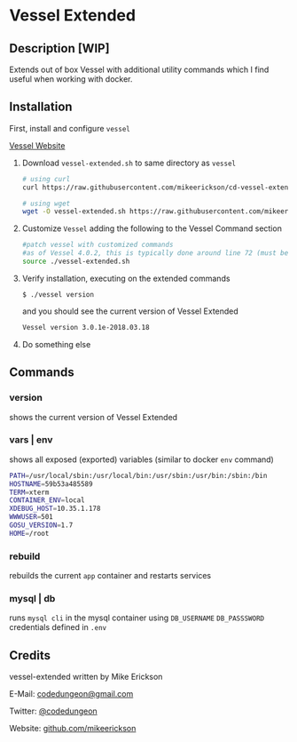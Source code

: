 # Vessel Extended

## Description [WIP]

Extends out of box Vessel with additional utility commands which I find useful when working with docker.

## Installation

First, install and configure `vessel`

[Vessel Website](https://vessel.shippingdocker.com/)

1. Download `vessel-extended.sh` to same directory as `vessel`

    ```bash
    # using curl
    curl https://raw.githubusercontent.com/mikeerickson/cd-vessel-extended/master/vessel-extended.sh --output vessel-extended.sh
    ```

    ```bash
    # using wget
    wget -O vessel-extended.sh https://raw.githubusercontent.com/mikeerickson/cd-vessel-extended/master/vessel-extended.sh
    ```

2. Customize `Vessel` adding the following to the Vessel Command section

    ```bash
    #patch vessel with customized commands
    #as of Vessel 4.0.2, this is typically done around line 72 (must be at least after line showVersion method)
    source ./vessel-extended.sh
    ```

3. Verify installation, executing on the extended commands

    `$ ./vessel version`

    and you should see the current version of Vessel Extended

    ```bash
    Vessel version 3.0.1e-2018.03.18
    ```

4. Do something else

## Commands

### version

shows the current version of Vessel Extended

### vars | env

shows all exposed (exported) variables (similar to docker `env` command)

```bash
PATH=/usr/local/sbin:/usr/local/bin:/usr/sbin:/usr/bin:/sbin:/bin
HOSTNAME=59b53a485589
TERM=xterm
CONTAINER_ENV=local
XDEBUG_HOST=10.35.1.178
WWWUSER=501
GOSU_VERSION=1.7
HOME=/root
```

### rebuild

rebuilds the current `app` container and restarts services

### mysql | db

runs `mysql cli` in the mysql container using `DB_USERNAME` `DB_PASSSWORD` credentials defined in `.env`

## Credits

vessel-extended written by Mike Erickson

E-Mail: [codedungeon@gmail.com](mailto:codedungeon@gmail.com)

Twitter: [@codedungeon](http://twitter.com/codedungeon)

Website: [github.com/mikeerickson](https://github.com/mikeerickson)
